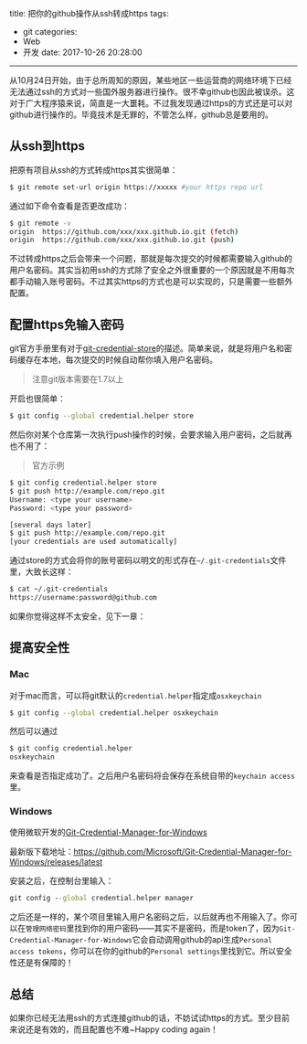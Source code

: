 title: 把你的github操作从ssh转成https
tags: 
  - git
categories:
  - Web
  - 开发
date: 2017-10-26 20:28:00
---

从10月24日开始，由于总所周知的原因，某些地区一些运营商的网络环境下已经无法通过ssh的方式对一些国外服务器进行操作。很不幸github也因此被误杀。这对于广大程序猿来说，简直是一大噩耗。不过我发现通过https的方式还是可以对github进行操作的。毕竟技术是无罪的，不管怎么样，github总是要用的。

## 从ssh到https

把原有项目从ssh的方式转成https其实很简单：

```bash
$ git remote set-url origin https://xxxxx #your https repo url
```

通过如下命令查看是否更改成功：

```bash
$ git remote -v
origin  https://github.com/xxx/xxx.github.io.git (fetch)
origin  https://github.com/xxx/xxx.github.io.git (push)
```

不过转成https之后会带来一个问题，那就是每次提交的时候都需要输入github的用户名密码。其实当初用ssh的方式除了安全之外很重要的一个原因就是不用每次都手动输入账号密码。不过其实https的方式也是可以实现的，只是需要一些额外配置。

## 配置https免输入密码

git官方手册里有对于[git-credential-store](https://git-scm.com/docs/git-credential-store)的描述。简单来说，就是将用户名和密码缓存在本地，每次提交的时候自动帮你填入用户名密码。

> 注意git版本需要在1.7以上

开启也很简单：

```bash
$ git config --global credential.helper store
```

然后你对某个仓库第一次执行push操作的时候，会要求输入用户密码，之后就再也不用了：

> 官方示例

```bash
$ git config credential.helper store
$ git push http://example.com/repo.git
Username: <type your username>
Password: <type your password>

[several days later]
$ git push http://example.com/repo.git
[your credentials are used automatically]
```

通过store的方式会将你的账号密码以明文的形式存在`~/.git-credentials`文件里，大致长这样：

```bash
$ cat ~/.git-credentials
https://username:password@github.com
```

如果你觉得这样不太安全，见下一章：

## 提高安全性

### Mac

对于mac而言，可以将git默认的`credential.helper`指定成`osxkeychain`

```bash
$ git config --global credential.helper osxkeychain
```

然后可以通过

```bash
$ git config credential.helper
osxkeychain
```

来查看是否指定成功了。之后用户名密码将会保存在系统自带的`keychain access`里。

### Windows

使用微软开发的[Git-Credential-Manager-for-Windows](https://github.com/Microsoft/Git-Credential-Manager-for-Windows)

最新版下载地址：https://github.com/Microsoft/Git-Credential-Manager-for-Windows/releases/latest

安装之后，在控制台里输入：

```cmd
git config --global credential.helper manager
```

之后还是一样的，某个项目里输入用户名密码之后，以后就再也不用输入了。你可以在`管理网络密码`里找到你的用户密码——其实不是密码，而是token了，因为`Git-Credential-Manager-for-Windows`它会自动调用github的api生成`Personal access tokens`，你可以在你的github的`Personal settings`里找到它。所以安全性还是有保障的！


## 总结

如果你已经无法用ssh的方式连接github的话，不妨试试https的方式。至少目前来说还是有效的，而且配置也不难~Happy coding again！



